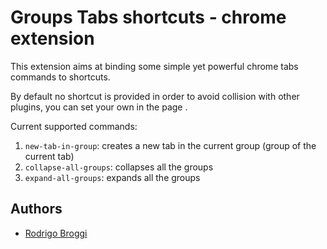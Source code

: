 # Groups Tabs shortcuts - chrome extension

This extension aims at binding some simple yet powerful chrome tabs commands to shortcuts.

By default no shortcut is provided in order to avoid collision with other plugins, you can set your own in the page [](chrome://extensions/shortcuts).

Current supported commands:

1. `new-tab-in-group`: creates a new tab in the current group (group of the current tab)
1. `collapse-all-groups`: collapses all the groups
1. `expand-all-groups`: expands all the groups

## Authors

* [Rodrigo Broggi](https://github.com/rbroggi)
